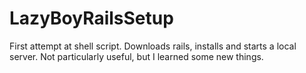 # LazyBoyRailsSetup
First attempt at shell script. Downloads rails, installs and starts a local server. Not particularly useful, but I learned some new things.
